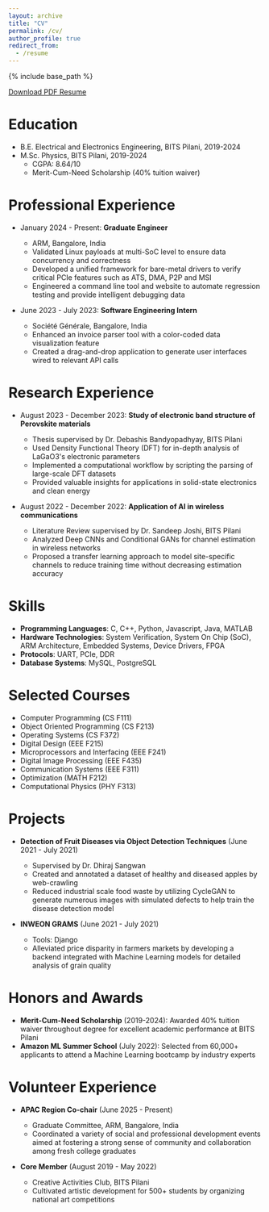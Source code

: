 ```yaml
---
layout: archive
title: "CV"
permalink: /cv/
author_profile: true
redirect_from:
  - /resume
---
```


{% include base_path %}

[Download PDF Resume](/files/Vedant_resume.pdf)

Education
======
* B.E. Electrical and Electronics Engineering, BITS Pilani, 2019-2024
* M.Sc. Physics, BITS Pilani, 2019-2024
  * CGPA: 8.64/10
  * Merit-Cum-Need Scholarship (40% tuition waiver)

Professional Experience
======
* January 2024 - Present: **Graduate Engineer**
  * ARM, Bangalore, India
  * Validated Linux payloads at multi-SoC level to ensure data concurrency and correctness
  * Developed a unified framework for bare-metal drivers to verify critical PCIe features such as ATS, DMA, P2P and MSI
  * Engineered a command line tool and website to automate regression testing and provide intelligent debugging data

* June 2023 - July 2023: **Software Engineering Intern**
  * Société Générale, Bangalore, India
  * Enhanced an invoice parser tool with a color-coded data visualization feature
  * Created a drag-and-drop application to generate user interfaces wired to relevant API calls

Research Experience
======
* August 2023 - December 2023: **Study of electronic band structure of Perovskite materials**
  * Thesis supervised by Dr. Debashis Bandyopadhyay, BITS Pilani
  * Used Density Functional Theory (DFT) for in-depth analysis of LaGaO3's electronic parameters
  * Implemented a computational workflow by scripting the parsing of large-scale DFT datasets
  * Provided valuable insights for applications in solid-state electronics and clean energy

* August 2022 - December 2022: **Application of AI in wireless communications**
  * Literature Review supervised by Dr. Sandeep Joshi, BITS Pilani
  * Analyzed Deep CNNs and Conditional GANs for channel estimation in wireless networks
  * Proposed a transfer learning approach to model site-specific channels to reduce training time without decreasing estimation accuracy

Skills
======
* **Programming Languages**: C, C++, Python, Javascript, Java, MATLAB
* **Hardware Technologies**: System Verification, System On Chip (SoC), ARM Architecture, Embedded Systems, Device Drivers, FPGA
* **Protocols**: UART, PCIe, DDR
* **Database Systems**: MySQL, PostgreSQL

Selected Courses
======
* Computer Programming (CS F111)
* Object Oriented Programming (CS F213)
* Operating Systems (CS F372)
* Digital Design (EEE F215)
* Microprocessors and Interfacing (EEE F241)
* Digital Image Processing (EEE F435)
* Communication Systems (EEE F311)
* Optimization (MATH F212)
* Computational Physics (PHY F313)

Projects
======
* **Detection of Fruit Diseases via Object Detection Techniques** (June 2021 - July 2021)
  * Supervised by Dr. Dhiraj Sangwan
  * Created and annotated a dataset of healthy and diseased apples by web-crawling
  * Reduced industrial scale food waste by utilizing CycleGAN to generate numerous images with simulated defects to help train the disease detection model

* **INWEON GRAMS** (June 2021 - July 2021)
  * Tools: Django
  * Alleviated price disparity in farmers markets by developing a backend integrated with Machine Learning models for detailed analysis of grain quality

Honors and Awards
======
* **Merit-Cum-Need Scholarship** (2019-2024): Awarded 40% tuition waiver throughout degree for excellent academic performance at BITS Pilani
* **Amazon ML Summer School** (July 2022): Selected from 60,000+ applicants to attend a Machine Learning bootcamp by industry experts

Volunteer Experience
======
* **APAC Region Co-chair** (June 2025 - Present)
  * Graduate Committee, ARM, Bangalore, India
  * Coordinated a variety of social and professional development events aimed at fostering a strong sense of community and collaboration among fresh college graduates

* **Core Member** (August 2019 - May 2022)
  * Creative Activities Club, BITS Pilani
  * Cultivated artistic development for 500+ students by organizing national art competitions
